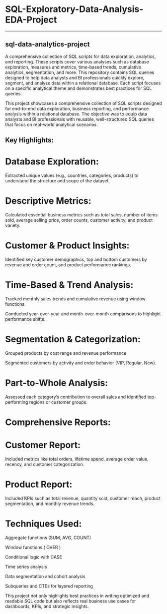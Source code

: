# SQL-Exploratory-Data-Analysis-EDA-Project
---

## sql-data-analytics-project
A comprehensive collection of SQL scripts for data exploration, analytics, and reporting. These scripts cover various analyses such as database exploration, measures and metrics, time-based trends, cumulative analytics, segmentation, and more. This repository contains SQL queries designed to help data analysts and BI professionals quickly explore, segment, and analyze data within a relational database. Each script focuses on a specific analytical theme and demonstrates best practices for SQL queries.

This project showcases a comprehensive collection of SQL scripts designed for end-to-end data exploration, business reporting, and performance analysis within a relational database. The objective was to equip data analysts and BI professionals with reusable, well-structured SQL queries that focus on real-world analytical scenarios.

## Key Highlights:
# Database Exploration:
Extracted unique values (e.g., countries, categories, products) to understand the structure and scope of the dataset.

# Descriptive Metrics: 
Calculated essential business metrics such as total sales, number of items sold, average selling price, order counts, customer activity, and product variety.

# Customer & Product Insights: 
Identified key customer demographics, top and bottom customers by revenue and order count, and product performance rankings.

# Time-Based & Trend Analysis:

Tracked monthly sales trends and cumulative revenue using window functions.

Conducted year-over-year and month-over-month comparisons to highlight performance shifts.

# Segmentation & Categorization:

Grouped products by cost range and revenue performance.

Segmented customers by activity and order behavior (VIP, Regular, New).

# Part-to-Whole Analysis: 
Assessed each category’s contribution to overall sales and identified top-performing regions or customer groups.

# Comprehensive Reports:

# Customer Report:
Included metrics like total orders, lifetime spend, average order value, recency, and customer categorization.

# Product Report:
Included KPIs such as total revenue, quantity sold, customer reach, product segmentation, and monthly revenue trends.

# Techniques Used:
Aggregate functions (SUM, AVG, COUNT)

Window functions ( OVER )

Conditional logic with CASE

Time series analysis

Data segmentation and cohort analysis

Subqueries and CTEs for layered reporting

This project not only highlights best practices in writing optimized and readable SQL code but also reflects real business use cases for dashboards, KPIs, and strategic insights.
